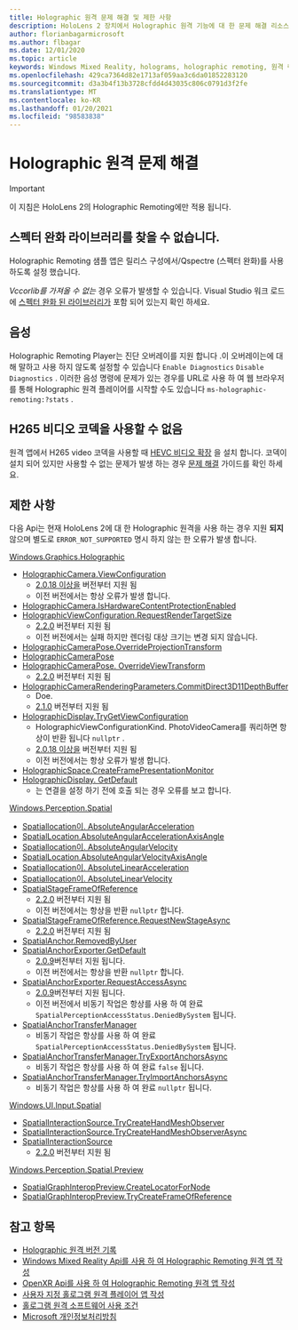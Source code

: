 ```yaml
---
title: Holographic 원격 문제 해결 및 제한 사항
description: HoloLens 2 장치에서 Holographic 원격 기능에 대 한 문제 해결 리소스 및 지침을 찾습니다.
author: florianbagarmicrosoft
ms.author: flbagar
ms.date: 12/01/2020
ms.topic: article
keywords: Windows Mixed Reality, holograms, holographic remoting, 원격 렌더링, 네트워크 렌더링, HoloLens, 원격 holograms, 문제 해결, 도움말, 혼합 현실 헤드셋, windows Mixed reality 헤드셋, 가상 현실 헤드셋
ms.openlocfilehash: 429ca7364d82e1713af059aa3c6da01852283120
ms.sourcegitcommit: d3a3b4f13b3728cfdd4d43035c806c0791d3f2fe
ms.translationtype: MT
ms.contentlocale: ko-KR
ms.lasthandoff: 01/20/2021
ms.locfileid: "98583838"
---
```

# <a name="holographic-remoting-troubleshooting"></a>Holographic 원격 문제 해결

> [!IMPORTANT]
> 이 지침은 HoloLens 2의 Holographic Remoting에만 적용 됩니다.

## <a name="spectre-mitigated-libraries-not-found"></a>스펙터 완화 라이브러리를 찾을 수 없습니다.

Holographic Remoting 샘플 앱은 릴리스 구성에서/Qspectre (스펙터 완화)를 사용 하도록 설정 했습니다.

*Vccorlib를 가져올 수 없는* 경우 오류가 발생할 수 있습니다. Visual Studio 워크 로드에 [스펙터 완화 된 라이브러리가](/cpp/build/reference/qspectre) 포함 되어 있는지 확인 하세요.

## <a name="speech"></a>음성

Holographic Remoting Player는 진단 오버레이를 지원 합니다 .이 오버레이는에 대해 말하고 사용 하지 않도록 설정할 수 있습니다 ```Enable Diagnostics``` ```Disable Diagnostics``` . 이러한 음성 명령에 문제가 있는 경우를 URL로 사용 하 여 웹 브라우저를 통해 Holographic 원격 플레이어를 시작할 수도 있습니다 ```ms-holographic-remoting:?stats``` .

## <a name="h265-video-codec-not-available"></a>H265 비디오 코덱을 사용할 수 없음

원격 앱에서 H265 video 코덱을 사용할 때 [HEVC 비디오 확장](https://www.microsoft.com/p/hevc-video-extensions/9nmzlz57r3t7) 을 설치 합니다. 코덱이 설치 되어 있지만 사용할 수 없는 문제가 발생 하는 경우 [문제 해결](/azure/remote-rendering/resources/troubleshoot#h265-codec-not-available) 가이드를 확인 하세요.

## <a name="limitations"></a>제한 사항

다음 Api는 현재 HoloLens 2에 대 한 Holographic 원격을 사용 하는 경우 지원 **되지** 않으며 별도로 ```ERROR_NOT_SUPPORTED``` 명시 하지 않는 한 오류가 발생 합니다.

[Windows.Graphics.Holographic](/uwp/api/windows.graphics.holographic)

* [HolographicCamera.ViewConfiguration](/uwp/api/windows.graphics.holographic.holographiccamera.viewconfiguration)
  - [2.0.18 이상을](holographic-remoting-version-history.md#v2.0.18) 버전부터 지원 됨
  - 이전 버전에서는 항상 오류가 발생 합니다.
* [HolographicCamera.IsHardwareContentProtectionEnabled](/uwp/api/windows.graphics.holographic.holographiccamera.ishardwarecontentprotectionenabled#Windows_Graphics_Holographic_HolographicCamera_IsHardwareContentProtectionEnabled)
* [HolographicViewConfiguration.RequestRenderTargetSize](/uwp/api/windows.graphics.holographic.holographicviewconfiguration.requestrendertargetsize#Windows_Graphics_Holographic_HolographicViewConfiguration_RequestRenderTargetSize_Windows_Foundation_Size_)
  - [2.2.0](holographic-remoting-version-history.md#v2.2.0) 버전부터 지원 됨
  - 이전 버전에서는 실패 하지만 렌더링 대상 크기는 변경 되지 않습니다.
* [HolographicCameraPose.OverrideProjectionTransform](/uwp/api/windows.graphics.holographic.holographiccamerapose.overrideprojectiontransform)
* [HolographicCameraPose](/uwp/api/windows.graphics.holographic.holographiccamerapose.overrideviewport)
* [HolographicCameraPose. OverrideViewTransform](/uwp/api/windows.graphics.holographic.holographiccamerapose.overrideviewtransform)
  - [2.2.0](holographic-remoting-version-history.md#v2.2.0) 버전부터 지원 됨
* [HolographicCameraRenderingParameters.CommitDirect3D11DepthBuffer](/uwp/api/windows.graphics.holographic.holographiccamerarenderingparameters.commitdirect3d11depthbuffer#Windows_Graphics_Holographic_HolographicCameraRenderingParameters_CommitDirect3D11DepthBuffer_Windows_Graphics_DirectX_Direct3D11_IDirect3DSurface_)
  - Doe.
  - [2.1.0](holographic-remoting-version-history.md#v2.1.0) 버전부터 지원 됨
* [HolographicDisplay.TryGetViewConfiguration](/uwp/api/windows.graphics.holographic.holographicdisplay.trygetviewconfiguration)
  - HolographicViewConfigurationKind. PhotoVideoCamera를 쿼리하면 항상이 반환 됩니다 ```nullptr``` .
  - [2.0.18 이상을](holographic-remoting-version-history.md#v2.0.18) 버전부터 지원 됨
  - 이전 버전에서는 항상 오류가 발생 합니다.
* [HolographicSpace.CreateFramePresentationMonitor](/uwp/api/windows.graphics.holographic.holographicspace.createframepresentationmonitor)
* [HolographicDisplay. GetDefault](/uwp/api/windows.graphics.holographic.holographicdisplay.getdefault#Windows_Graphics_Holographic_HolographicDisplay_GetDefault)
  - 는 연결을 설정 하기 전에 호출 되는 경우 오류를 보고 합니다.


[Windows.Perception.Spatial](/uwp/api/windows.perception.spatial)

* [Spatiallocation이. AbsoluteAngularAcceleration](/uwp/api/windows.perception.spatial.spatiallocation.absoluteangularacceleration)
* [SpatialLocation.AbsoluteAngularAccelerationAxisAngle](/uwp/api/windows.perception.spatial.spatiallocation.absoluteangularaccelerationaxisangle)
* [Spatiallocation이. AbsoluteAngularVelocity](/uwp/api/windows.perception.spatial.spatiallocation.absoluteangularvelocity)
* [SpatialLocation.AbsoluteAngularVelocityAxisAngle](/uwp/api/windows.perception.spatial.spatiallocation.absoluteangularvelocityaxisangle)
* [Spatiallocation이. AbsoluteLinearAcceleration](/uwp/api/windows.perception.spatial.spatiallocation.absolutelinearacceleration)
* [Spatiallocation이. AbsoluteLinearVelocity](/uwp/api/windows.perception.spatial.spatiallocation.absolutelinearvelocity)
* [SpatialStageFrameOfReference](/uwp/api/windows.perception.spatial.spatialstageframeofreference.current)
  - [2.2.0](holographic-remoting-version-history.md#v2.2.0) 버전부터 지원 됨
  - 이전 버전에서는 항상을 반환 ```nullptr``` 합니다.
* [SpatialStageFrameOfReference.RequestNewStageAsync](/uwp/api/windows.perception.spatial.spatialstageframeofreference.requestnewstageasync)
  - [2.2.0](holographic-remoting-version-history.md#v2.2.0) 버전부터 지원 됨
* [SpatialAnchor.RemovedByUser](/uwp/api/windows.perception.spatial.spatialanchor.removedbyuser)
* [SpatialAnchorExporter.GetDefault](/uwp/api/windows.perception.spatial.spatialanchorexporter.getdefault
)
  - [2.0.9](holographic-remoting-version-history.md#v2.0.9)버전부터 지원 됩니다. 
  - 이전 버전에서는 항상을 반환 ```nullptr``` 합니다. 
* [SpatialAnchorExporter.RequestAccessAsync](/uwp/api/windows.perception.spatial.spatialanchorexporter.requestaccessasync
)
  - [2.0.9](holographic-remoting-version-history.md#v2.0.9)버전부터 지원 됩니다. 
  - 이전 버전에서 비동기 작업은 항상를 사용 하 여 완료 ```SpatialPerceptionAccessStatus.DeniedBySystem``` 됩니다.
* [SpatialAnchorTransferManager](/uwp/api/windows.perception.spatial.spatialanchortransfermanager.requestaccessasync#Windows_Perception_Spatial_SpatialAnchorTransferManager_RequestAccessAsync)
  - 비동기 작업은 항상를 사용 하 여 완료 ```SpatialPerceptionAccessStatus.DeniedBySystem``` 됩니다.
* [SpatialAnchorTransferManager.TryExportAnchorsAsync](/uwp/api/windows.perception.spatial.spatialanchortransfermanager.tryexportanchorsasync#Windows_Perception_Spatial_SpatialAnchorTransferManager_TryExportAnchorsAsync_Windows_Foundation_Collections_IIterable_Windows_Foundation_Collections_IKeyValuePair_System_String_Windows_Perception_Spatial_SpatialAnchor___Windows_Storage_Streams_IOutputStream_)
  - 비동기 작업은 항상를 사용 하 여 완료 ```false``` 됩니다.
* [SpatialAnchorTransferManager.TryImportAnchorsAsync](/uwp/api/windows.perception.spatial.spatialanchortransfermanager.tryimportanchorsasync
)
  - 비동기 작업은 항상를 사용 하 여 완료 ```nullptr``` 됩니다.

[Windows.UI.Input.Spatial](/uwp/api/windows.ui.input.spatial)

* [SpatialInteractionSource.TryCreateHandMeshObserver](/uwp/api/windows.ui.input.spatial.spatialinteractionsource.trycreatehandmeshobserver#Windows_UI_Input_Spatial_SpatialInteractionSource_TryCreateHandMeshObserver)
* [SpatialInteractionSource.TryCreateHandMeshObserverAsync](/uwp/api/windows.ui.input.spatial.spatialinteractionsource.trycreatehandmeshobserverasync)
* [SpatialInteractionSource](/uwp/api/windows.ui.input.spatial.spatialinteractionsource.controller#Windows_UI_Input_Spatial_SpatialInteractionSource_Controller)
  - [2.2.0](holographic-remoting-version-history.md#v2.2.0) 버전부터 지원 됨

[Windows.Perception.Spatial.Preview](/uwp/api/windows.perception.spatial.preview)

* [SpatialGraphInteropPreview.CreateLocatorForNode](/uwp/api/windows.perception.spatial.preview.spatialgraphinteroppreview.createlocatorfornode)
* [SpatialGraphInteropPreview.TryCreateFrameOfReference](/uwp/api/windows.perception.spatial.preview.spatialgraphinteroppreview.trycreateframeofreference)

## <a name="see-also"></a>참고 항목
* [Holographic 원격 버전 기록](holographic-remoting-version-history.md)
* [Windows Mixed Reality Api를 사용 하 여 Holographic Remoting 원격 앱 작성](holographic-remoting-create-remote-wmr.md)
* [OpenXR Api를 사용 하 여 Holographic Remoting 원격 앱 작성](holographic-remoting-create-remote-openxr.md)
* [사용자 지정 홀로그램 원격 플레이어 앱 작성](holographic-remoting-create-player.md)
* [홀로그램 원격 소프트웨어 사용 조건](/legal/mixed-reality/microsoft-holographic-remoting-software-license-terms)
* [Microsoft 개인정보처리방침](https://go.microsoft.com/fwlink/?LinkId=521839)
